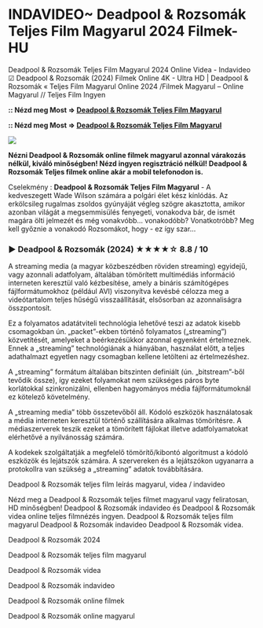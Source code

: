 # INDAVIDEO~ Deadpool & Rozsomák Teljes Film Magyarul 2024 Filmek-HU

Deadpool & Rozsomák Teljes Film Magyarul 2024 Online Videa - Indavideo ☑ Deadpool & Rozsomák (2024) Filmek Online 4K - Ultra HD | Deadpool & Rozsomák « Teljes Film Magyarul Online 2024 /Filmek Magyarul – Online Magyarul // Teljes Film Ingyen

**:: Nézd meg Most => [Deadpool & Rozsomák Teljes Film Magyarul](https://popcorn-tv.online/hu/movie/533535/deadpool-rozsomak)**

**:: Nézd meg Most => [Deadpool & Rozsomák Teljes Film Magyarul](https://popcorn-tv.online/hu/movie/533535/deadpool-rozsomak)**

<img src="https://player.hu/uploads/2024/07/deadpool-es-rozsomak-1024x767.jpg">

**Nézni Deadpool & Rozsomák online filmek magyarul azonnal várakozás nélkül, kiváló minőségben! Nézd ingyen regisztráció nélkül! Deadpool & Rozsomák Teljes filmek online akár a mobil telefonodon is.**

Cselekmény : **Deadpool & Rozsomák Teljes Film Magyarul** - A kedveszegett Wade Wilson számára a polgári élet kész kínlódás. Az erkölcsileg rugalmas zsoldos gyúnyáját végleg szögre akasztotta, amikor azonban világát a megsemmisülés fenyegeti, vonakodva bár, de ismét magára ölti jelmezét és még vonakvóbb… vonakodóbb? Vonatkotróbb? Meg kell győznie a vonakodó Rozsomákot, hogy - ez így szar...

### ▶️ Deadpool & Rozsomák (2024) ★★★★☆ 8.8 / 10

A streaming media (a magyar közbeszédben röviden streaming) egyidejű, vagy azonnali adatfolyam, általában tömörített multimédiás információ interneten keresztül való kézbesítése, amely a bináris számítógépes fájlformátumokhoz (például AVI) viszonyítva kevésbé célozza meg a videótartalom teljes hűségű visszaállítását, elsősorban az azonnaliságra összpontosít.

Ez a folyamatos adatátviteli technológia lehetővé teszi az adatok kisebb csomagokban ún. „packet”-ekben történő folyamatos („streaming”) közvetítését, amelyeket a beérkezésükkor azonnal egyenként értelmeznek. Ennek a „streaming” technológiának a hiányában, használat előtt, a teljes adathalmazt egyetlen nagy csomagban kellene letölteni az értelmezéshez.

A „streaming” formátum általában bitszinten definiált (ún. „bitstream”-ből tevődik össze), így ezeket folyamokat nem szükséges páros byte korlátokkal szinkronizálni, ellenben hagyományos média fájlformátumoknál ez kötelező követelmény.

A „streaming media” több összetevőből áll. Kódoló eszközök használatosak a média interneten keresztül történő szállítására alkalmas tömörítésre. A médiaszerverek teszik ezeket a tömörített fájlokat illetve adatfolyamatokat elérhetővé a nyilvánosság számára.

A kodekek szolgáltatják a megfelelő tömörítő/kibontó algoritmust a kódoló eszközök és lejátszók számára. A szervereken és a lejátszókon ugyanarra a protokollra van szükség a „streaming” adatok továbbítására.

Deadpool & Rozsomák teljes film leírás magyarul, videa / indavideo

Nézd meg a Deadpool & Rozsomák teljes filmet magyarul vagy feliratosan, HD minőségben! Deadpool & Rozsomák indavideo és Deadpool & Rozsomák videa online teljes filmnézés ingyen. Deadpool & Rozsomák teljes film magyarul Deadpool & Rozsomák indavideo Deadpool & Rozsomák videa.

Deadpool & Rozsomák 2024

Deadpool & Rozsomák teljes film magyarul

Deadpool & Rozsomák videa

Deadpool & Rozsomák indavideo

Deadpool & Rozsomák online filmek

Deadpool & Rozsomák online magyarul
